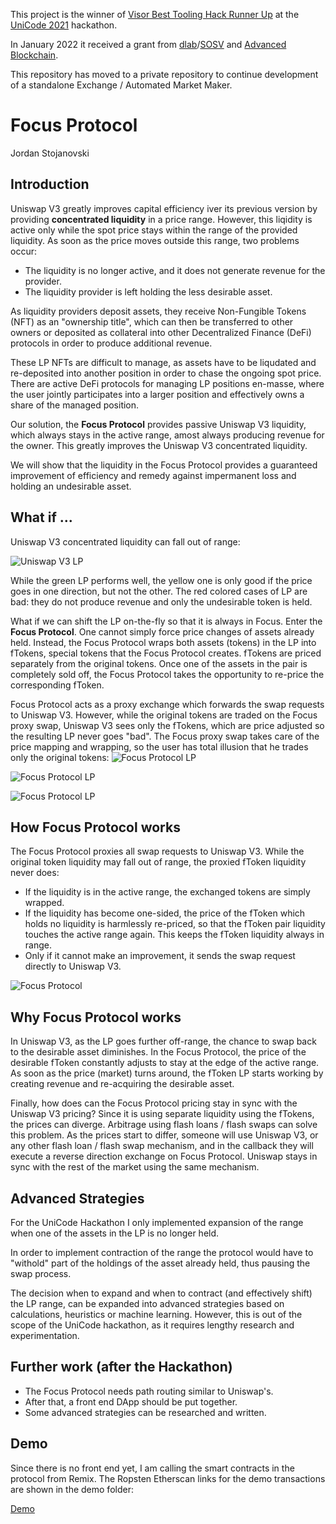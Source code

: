 This project is the winner of [Visor Best Tooling Hack Runner Up](https://showcase.ethglobal.com/unicode/focus) at the [UniCode 2021](https://unicode.ethglobal.com/) hackathon.

In January 2022 it received a grant from [dlab](https://dlab.vc/)/[SOSV](https://sosv.com/) and [Advanced Blockchain](https://www.advancedblockchain.com/).

This repository has moved to a private repository to continue development of a standalone Exchange / Automated Market Maker.

# Focus Protocol
Jordan Stojanovski
## Introduction

Uniswap V3 greatly improves capital efficiency iver its previous version by providing **concentrated liquidity** in a price range. However, this liqidity is active only while the spot price stays within the range of the provided liquidity. As soon as the price moves outside this range, two problems occur:
- The liquidity is no longer active, and it does not generate revenue for the provider.
- The liquidity provider is left holding the less desirable asset.

As liquidity providers deposit assets, they receive Non-Fungible Tokens (NFT) as an "ownership title", which can then be transferred to other owners or deposited as collateral into other Decentralized Finance (DeFi) protocols in order to produce additional revenue.

These LP NFTs are difficult to manage, as assets have to be liqudated and re-deposited into another position in order to chase the ongoing spot price. There are active DeFi protocols for managing LP positions en-masse, where the user jointly participates into a larger position and effectively owns a share of the managed position.

Our solution, the **Focus Protocol** provides passive Uniswap V3 liquidity, which always stays in the active range, amost always producing revenue for the owner. This greatly improves the Uniswap V3 concentrated liquidity.

We will show that the liquidity in the Focus Protocol provides a guaranteed improvement of efficiency and remedy against impermanent loss and holding an undesirable asset.
## What if ...

Uniswap V3 concentrated liquidity can fall out of range:

![Uniswap V3 LP](doc/UniswapV3LP.png)

While the green LP performs well, the yellow one is only good if the price goes in one direction, but not the other. The red colored cases of LP are bad: they do not produce revenue and only the undesirable token is held.

What if we can shift the LP on-the-fly so that it is always in Focus. Enter the **Focus Protocol**. One cannot simply force price changes of assets already held. Instead, the Focus Protocol wraps both assets (tokens) in the LP into fTokens, special tokens that the Focus Protocol creates. fTokens are priced separately from the original tokens. Once one of the assets in the pair is completely sold off, the Focus Protocol takes the opportunity to re-price the corresponding fToken.

Focus Protocol acts as a proxy exchange which forwards the swap requests to Uniswap V3. However, while the original tokens are traded on the Focus proxy swap, Uniswap V3 sees only the fTokens, which are price adjusted so the resulting LP never goes "bad". The Focus proxy swap takes care of the price mapping and wrapping, so the user has total illusion that he trades only the original tokens:
![Focus Protocol LP](doc/FocusProtocolLP.png)

![Focus Protocol LP](doc/FocusProtocolLPWC1.png)

![Focus Protocol LP](doc/FocusProtocolLPWC2.png)

## How Focus Protocol works

The Focus Protocol proxies all swap requests to Uniswap V3. While the original token liquidity may fall out of range, the proxied fToken liquidity never does:
- If the liquidity is in the active range, the exchanged tokens are simply wrapped.
- If the liquidity has become one-sided, the price of the fToken which holds no liquidity is harmlessly re-priced, so that the fToken pair liquidity touches the active range again. This keeps the fToken liquidity always in range.
- Only if it cannot make an improvement, it sends the swap request directly to Uniswap V3.

![Focus Protocol](doc/FocusProtocol.png)

## Why Focus Protocol works

In Uniswap V3, as the LP goes further off-range, the chance to swap back to the desirable asset diminishes. In the Focus Protocol, the price of the desirable fToken constantly adjusts to stay at the edge of the active range. As soon as the price (market) turns around, the fToken LP starts working by creating revenue and re-acquiring the desirable asset.

Finally, how does can the Focus Protocol pricing stay in sync with the Uniswap V3 pricing? Since it is using separate liquidity using the fTokens, the prices can diverge. Arbitrage using flash loans / flash swaps can solve this problem. As the prices start to differ, someone will use Uniswap V3, or any other flash loan / flash swap mechanism, and in the callback they will execute a reverse direction exchange on Focus Protocol. Uniswap stays in sync with the rest of the market using the same mechanism.
## Advanced Strategies

For the UniCode Hackathon I only implemented expansion of the range when one of the assets in the LP is no longer held. 

In order to implement contraction of the range the protocol would have to "withold" part of the holdings of the asset already held, thus pausing the swap process.

The decision when to expand and when to contract (and effectively shift) the LP range, can be expanded into advanced strategies based on calculations, heuristics or machine learning. However, this is out of the scope of the UniCode hackathon, as it requires lengthy research and experimentation.

## Further work (after the Hackathon)

- The Focus Protocol needs path routing similar to Uniswap's. 
- After that, a front end DApp should be put together.
- Some advanced strategies can be researched and written.
## Demo

Since there is no front end yet, I am calling the smart contracts in the protocol from Remix. The Ropsten Etherscan links for the demo transactions are shown in the demo folder:

[Demo](demo/README.md)
